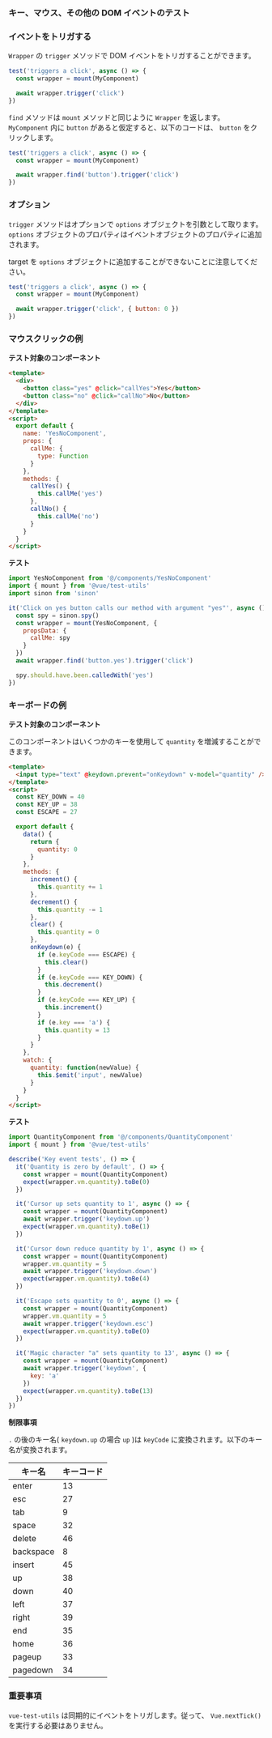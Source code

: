 ### キー、マウス、その他の DOM イベントのテスト

### イベントをトリガする

`Wrapper` の `trigger` メソッドで DOM イベントをトリガすることができます。

```js
test('triggers a click', async () => {
  const wrapper = mount(MyComponent)

  await wrapper.trigger('click')
})
```

`find` メソッドは `mount` メソッドと同じように `Wrapper` を返します。 `MyComponent` 内に `button` があると仮定すると、以下のコードは、 `button` をクリックします。

```js
test('triggers a click', async () => {
  const wrapper = mount(MyComponent)

  await wrapper.find('button').trigger('click')
})
```

### オプション

`trigger` メソッドはオプションで `options` オブジェクトを引数として取ります。`options` オブジェクトのプロパティはイベントオブジェクトのプロパティに追加されます。

target を `options` オブジェクトに追加することができないことに注意してください。

```js
test('triggers a click', async () => {
  const wrapper = mount(MyComponent)

  await wrapper.trigger('click', { button: 0 })
})
```

### マウスクリックの例

**テスト対象のコンポーネント**

```html
<template>
  <div>
    <button class="yes" @click="callYes">Yes</button>
    <button class="no" @click="callNo">No</button>
  </div>
</template>
<script>
  export default {
    name: 'YesNoComponent',
    props: {
      callMe: {
        type: Function
      }
    },
    methods: {
      callYes() {
        this.callMe('yes')
      },
      callNo() {
        this.callMe('no')
      }
    }
  }
</script>
```

**テスト**

```js
import YesNoComponent from '@/components/YesNoComponent'
import { mount } from '@vue/test-utils'
import sinon from 'sinon'

it('Click on yes button calls our method with argument "yes"', async () => {
  const spy = sinon.spy()
  const wrapper = mount(YesNoComponent, {
    propsData: {
      callMe: spy
    }
  })
  await wrapper.find('button.yes').trigger('click')

  spy.should.have.been.calledWith('yes')
})
```

### キーボードの例

**テスト対象のコンポーネント**

このコンポーネントはいくつかのキーを使用して `quantity` を増減することができます。

```html
<template>
  <input type="text" @keydown.prevent="onKeydown" v-model="quantity" />
</template>
<script>
  const KEY_DOWN = 40
  const KEY_UP = 38
  const ESCAPE = 27

  export default {
    data() {
      return {
        quantity: 0
      }
    },
    methods: {
      increment() {
        this.quantity += 1
      },
      decrement() {
        this.quantity -= 1
      },
      clear() {
        this.quantity = 0
      },
      onKeydown(e) {
        if (e.keyCode === ESCAPE) {
          this.clear()
        }
        if (e.keyCode === KEY_DOWN) {
          this.decrement()
        }
        if (e.keyCode === KEY_UP) {
          this.increment()
        }
        if (e.key === 'a') {
          this.quantity = 13
        }
      }
    },
    watch: {
      quantity: function(newValue) {
        this.$emit('input', newValue)
      }
    }
  }
</script>
```

**テスト**

```js
import QuantityComponent from '@/components/QuantityComponent'
import { mount } from '@vue/test-utils'

describe('Key event tests', () => {
  it('Quantity is zero by default', () => {
    const wrapper = mount(QuantityComponent)
    expect(wrapper.vm.quantity).toBe(0)
  })

  it('Cursor up sets quantity to 1', async () => {
    const wrapper = mount(QuantityComponent)
    await wrapper.trigger('keydown.up')
    expect(wrapper.vm.quantity).toBe(1)
  })

  it('Cursor down reduce quantity by 1', async () => {
    const wrapper = mount(QuantityComponent)
    wrapper.vm.quantity = 5
    await wrapper.trigger('keydown.down')
    expect(wrapper.vm.quantity).toBe(4)
  })

  it('Escape sets quantity to 0', async () => {
    const wrapper = mount(QuantityComponent)
    wrapper.vm.quantity = 5
    await wrapper.trigger('keydown.esc')
    expect(wrapper.vm.quantity).toBe(0)
  })

  it('Magic character "a" sets quantity to 13', async () => {
    const wrapper = mount(QuantityComponent)
    await wrapper.trigger('keydown', {
      key: 'a'
    })
    expect(wrapper.vm.quantity).toBe(13)
  })
})
```

**制限事項**

`.` の後のキー名( `keydown.up` の場合 `up` )は `keyCode` に変換されます。以下のキー名が変換されます。

| キー名    | キーコード |
| --------- | ---------- |
| enter     | 13         |
| esc       | 27         |
| tab       | 9          |
| space     | 32         |
| delete    | 46         |
| backspace | 8          |
| insert    | 45         |
| up        | 38         |
| down      | 40         |
| left      | 37         |
| right     | 39         |
| end       | 35         |
| home      | 36         |
| pageup    | 33         |
| pagedown  | 34         |

### 重要事項

`vue-test-utils` は同期的にイベントをトリガします。従って、 `Vue.nextTick()` を実行する必要はありません。
